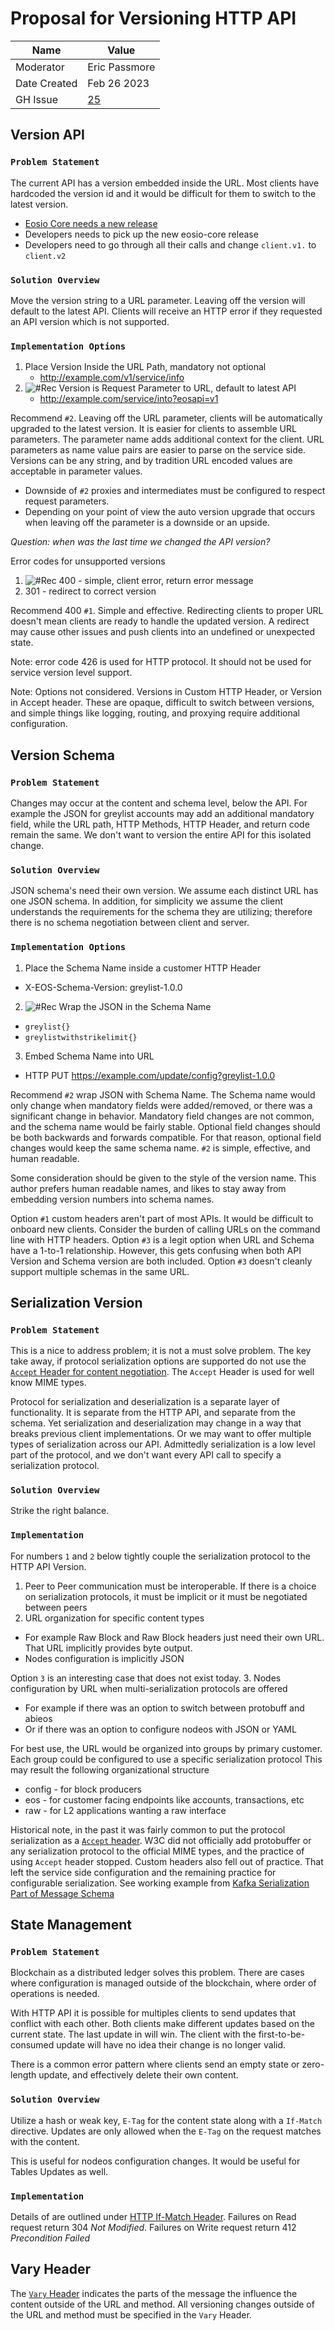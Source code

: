 # Proposal for Versioning HTTP API

| Name         | Value         |
|--------------|---------------|
| Moderator    | Eric Passmore |
| Date Created | Feb 26 2023   |
| GH Issue     | [25](https://github.com/eosnetworkfoundation/engineering/issues/25) |

## Version API

### `Problem Statement`
The current API has a version embedded inside the URL. Most clients have hardcoded the version id and it would be difficult for them to switch to the latest version.
- [Eosio Core needs a new release](https://github.com/greymass/eosio-core/tree/master/src/api/v1)
- Developers needs to pick up the new eosio-core release
- Developers need to go through all their calls and change `client.v1.` to `client.v2`

### `Solution Overview`
Move the version string to a URL parameter. Leaving off the version will default to the latest API. Clients will receive an HTTP error if they requested an API version which is not supported.

### `Implementation Options`
1. Place Version Inside the URL Path, mandatory not optional
   - http://example.com/v1/service/info
2. ![#Rec](https://placehold.co/120x25/c5f015/000000/png?text=Recommended) Version is Request Parameter to URL, default to latest API  
   - http://example.com/service/into?eosapi=v1

Recommend `#2`. Leaving off the URL parameter, clients will be automatically upgraded to the latest version. It is easier for clients to assemble URL parameters. The parameter name adds additional context for the client. URL parameters as name value pairs are easier to parse on the service side. Versions can be any string, and by tradition URL encoded values are acceptable in parameter values.
- Downside of `#2` proxies and intermediates must be configured to respect request parameters.
- Depending on your point of view the auto version upgrade that occurs when leaving off the parameter is a downside or an upside.

*Question: when was the last time we changed the API version?*

Error codes for unsupported versions
1. ![#Rec](https://placehold.co/120x25/c5f015/000000/png?text=Recommended) 400 - simple, client error, return error message
2. 301 - redirect to correct version

Recommend 400 `#1`. Simple and effective. Redirecting clients to proper URL doesn't mean clients are ready to handle the updated version. A redirect may cause other issues and push clients into an undefined or unexpected state.

Note: error code 426 is used for HTTP protocol. It should not be used for service version level support.

Note: Options not considered. Versions in Custom HTTP Header, or Version in Accept header. These are opaque, difficult to switch between versions, and simple things like logging, routing, and proxying require additional configuration.

## Version Schema

### `Problem Statement`
Changes may occur at the content and schema level, below the API. For example the JSON for greylist accounts may add an additional mandatory field, while the URL path, HTTP Methods, HTTP Header, and return code remain the same. We don't want to version the entire API for this isolated change.

### `Solution Overview`
JSON schema's need their own version. We assume each distinct URL has one JSON schema. In addition, for simplicity we assume the client understands the requirements for the schema they are utilizing; therefore there is no schema negotiation between client and server.

### `Implementation Options`
1. Place the Schema Name inside a customer HTTP Header
- X-EOS-Schema-Version: greylist-1.0.0
2. ![#Rec](https://placehold.co/120x25/c5f015/000000/png?text=Recommended) Wrap the JSON in the Schema Name
- `greylist{}`
- `greylistwithstrikelimit{}`
3. Embed Schema Name into URL
- HTTP PUT https://example.com/update/config?greylist-1.0.0

Recommend `#2` wrap JSON with Schema Name. The Schema name would only change when mandatory fields were added/removed, or there was a significant change in behavior. Mandatory field changes are not common, and the schema name would be fairly stable. Optional field changes should be both backwards and forwards compatible. For that reason, optional field changes would keep the same schema name. `#2` is simple, effective, and human readable.

Some consideration should be given to the style of the version name. This author prefers human readable names, and likes to stay away from embedding version numbers into schema names.

Option `#1` custom headers aren't part of most APIs. It would be difficult to onboard new clients. Consider the burden of calling URLs on the command line with HTTP headers.
Option `#3` is a legit option when URL and Schema have a 1-to-1 relationship. However, this gets confusing when both API Version and Schema version are both included. Option `#3` doesn't cleanly support multiple schemas in the same URL.

## Serialization Version

### `Problem Statement`
This is a nice to address problem; it is not a must solve problem. The key take away, if protocol serialization options are supported do not use the [`Accept` Header for content negotiation](https://developer.mozilla.org/en-US/docs/Web/HTTP/Content_negotiation#the_accept_header). The `Accept` Header is used for well know MIME types.

Protocol for serialization and deserialization is a separate layer of functionality. It is separate from the HTTP API, and separate from the schema. Yet serialization and deserialization may change in a way that breaks previous client implementations. Or we may want to offer multiple types of serialization across our API. Admittedly serialization is a low level part of the protocol, and we don't want every API call to specify a serialization protocol.

### `Solution Overview`
Strike the right balance.

### `Implementation`
For numbers `1` and `2` below tightly couple the serialization protocol to the HTTP API Version.

1. Peer to Peer communication must be interoperable. If there is a choice on serialization protocols, it must be implicit or it must be negotiated between peers
2. URL organization for specific content types
- For example Raw Block and Raw Block headers just need their own URL. That URL implicitly provides byte output.
- Nodes configuration is implicitly JSON

Option `3` is an interesting case that does not exist today.
3. Nodes configuration by URL when multi-serialization protocols are offered
- For example if there was an option to switch between protobuff and abieos
- Or if there was an option to configure nodeos with JSON or YAML

For best use, the URL would be organized into groups by primary customer. Each group could be configured to use a specific serialization protocol This may result the following organizational structure
- config - for block producers
- eos - for customer facing endpoints like accounts, transactions, etc
- raw - for L2 applications wanting a raw interface  

Historical note, in the past it was fairly common to put the protocol serialization as a [`Accept` header](https://developer.mozilla.org/en-US/docs/Web/HTTP/Headers/Accept). W3C did not officially add protobuffer or any serialization protocol to the official MIME types, and the practice of using `Accept` header stopped. Custom headers also fell out of practice. That left the service side configuration and the remaining practice for configurable serialization. See working example from [Kafka Serialization Part of Message Schema](https://docs.confluent.io/platform/current/schema-registry/serdes-develop/serdes-protobuf.html#protobuf-schema-serializer-and-deserializer)

## State Management

### `Problem Statement`
Blockchain as a distributed ledger solves this problem. There are cases where configuration is managed outside of the blockchain, where order of operations is needed.

With HTTP API it is possible for multiples clients to send updates that conflict with each other. Both clients make different updates based on the current state. The last update in will win. The client with the first-to-be-consumed update will have no idea their change is no longer valid.

There is a common error pattern where clients send an empty state or zero-length update, and effectively delete their own content.   

### `Solution Overview`
Utilize a hash or weak key, `E-Tag` for the content state along with a `If-Match` directive. Updates are only allowed when the `E-Tag` on the request matches with the content.

This is useful for nodeos configuration changes. It would be useful for Tables Updates as well.

### `Implementation`
Details of are outlined under [HTTP If-Match Header](https://developer.mozilla.org/en-US/docs/Web/HTTP/Headers/If-Match). Failures on Read request return 304 *Not Modified*. Failures on Write request return 412 *Precondition Failed*

## Vary Header
The [`Vary` Header](https://developer.mozilla.org/en-US/docs/Web/HTTP/Headers/Vary) indicates the parts of the message the influence the content outside of the URL and method. All versioning changes outside of the URL and method must be specified in the `Vary` Header.
